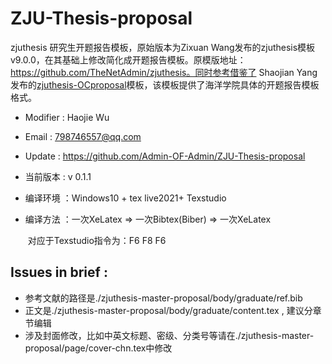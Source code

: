 # ZJU-Thesis-proposal

zjuthesis 研究生开题报告模板，原始版本为Zixuan Wang发布的zjuthesis模板v9.0.0，在其基础上修改简化成开题报告模板。原模版地址：https://github.com/TheNetAdmin/zjuthesis。同时参考借鉴了 Shaojian Yang 发布的[zjuthesis-OCproposal](https://github.com/blknaoh/zjuthesis-OCproposal)模板，该模板提供了海洋学院具体的开题报告模板格式。

- Modifier : Haojie Wu

- Email    :   798746557@qq.com

- Update   : https://github.com/Admin-OF-Admin/ZJU-Thesis-proposal

- 当前版本 : v 0.1.1

- 编译环境 ：Windows10 + tex live2021+ Texstudio

- 编译方法 ：一次XeLatex => 一次Bibtex(Biber) => 一次XeLatex

  ​					对应于Texstudio指令为：F6 F8 F6

## Issues in brief :

- 参考文献的路径是./zjuthesis-master-proposal/body/graduate/ref.bib
- 正文是./zjuthesis-master-proposal/body/graduate/content.tex , 建议分章节编辑
- 涉及封面修改，比如中英文标题、密级、分类号等请在./zjuthesis-master-proposal/page/cover-chn.tex中修改
